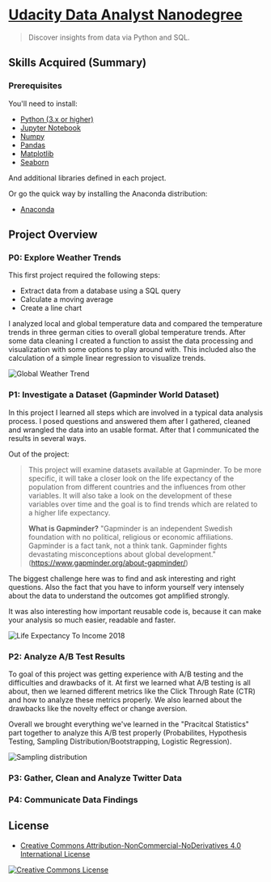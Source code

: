 # [Udacity Data Analyst Nanodegree](https://www.udacity.com/course/data-analyst-nanodegree--nd002)

> Discover insights from data via Python and SQL.

## Skills Acquired (Summary)


### Prerequisites

You'll need to install:

* [Python (3.x or higher)](https://www.python.org/downloads/)
* [Jupyter Notebook](https://jupyter.org/)
* [Numpy](http://www.numpy.org/)
* [Pandas](http://pandas.pydata.org/)
* [Matplotlib](https://matplotlib.org/)
* [Seaborn](https://seaborn.pydata.org/)

And additional libraries defined in each project.

Or go the quick way by installing the Anaconda distribution:

* [Anaconda](https://www.anaconda.com/distribution/#download-section)

## Project Overview
### P0: Explore Weather Trends

This first project required the following steps:
* Extract data from a database using a SQL query
* Calculate a moving average
* Create a line chart 

I analyzed local and global temperature data and compared the temperature trends in three german cities to overall global temperature trends. After some data cleaning I created a function to assist the data processing and visualization with some options to play around with. This included also the calculation of a simple linear regression to visualize trends.

![Global Weather Trend](https://github.com/DataLind/Udacity-Data-Analyst-Nanodegree/blob/master/global_weather_trend.png)

### P1: Investigate a Dataset (Gapminder World Dataset)

In this project I learned all steps which are involved in a typical data analysis process. I posed questions and answered them after I gathered, cleaned and wrangled the data into an usable format. After that I communicated the results in several ways. 

Out of the project:

> This project will examine datasets available at Gapminder. To be more specific, it will take a closer look on the life expectancy of the population from different countries and the influences from other variables. It will also take a look on the development of these variables over time and the goal is to find trends which are related to a higher life expectancy. 
>
>**What is Gapminder?**
"Gapminder is an independent Swedish foundation with no political, religious or economic affiliations. Gapminder is a fact tank, not a think tank. Gapminder fights devastating misconceptions about global development." (https://www.gapminder.org/about-gapminder/)

The biggest challenge here was to find and ask interesting and right questions. Also the fact that you have to inform yourself very intensely about the data to understand the outcomes got amplified strongly.

It was also interesting how important reusable code is, because it can make your analysis so much easier, readable and faster.

![Life Expectancy To Income 2018](https://github.com/DataLind/Udacity-Data-Analyst-Nanodegree/blob/master/life_expectancy_to_income_2018.png)

### P2: Analyze A/B Test Results

To goal of this project was getting experience with A/B testing and the difficulties and drawbacks of it. At first we learned what A/B testing is all about, then we learned different metrics like the Click Through Rate (CTR) and how to analyze these metrics properly. We also learned about the drawbacks like the novelty effect or change aversion. 

Overall we brought everything we've learned in the "Pracitcal Statistics" part together to analyze this A/B test properly (Probabilites, Hypothesis Testing, Sampling Distribution/Bootstrapping, Logistic Regression).

![Sampling distribution](https://github.com/DataLind/Udacity-Data-Analyst-Nanodegree/blob/master/sampling_dist.png)

### P3: Gather, Clean and Analyze Twitter Data

### P4: Communicate Data Findings


## License

* <a rel="license" href="https://creativecommons.org/licenses/by-nc-nd/4.0/"> Creative Commons Attribution-NonCommercial-NoDerivatives 4.0 International License</a>

<a rel="license" href="https://creativecommons.org/licenses/by-nc-nd/4.0/">
	<img alt="Creative Commons License" style="border-width:0" src="https://i.creativecommons.org/l/by-nc-nd/4.0/88x31.png" />
</a>

